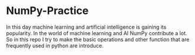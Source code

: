 # NumPy-Practice
In this day machine learning and artificial intelligence is gaining its popularity. In the world of machine learning and AI NumPy contribute a lot. So in this repo I try to make the basic operations and other function that are frequently used in python are introduce. 
